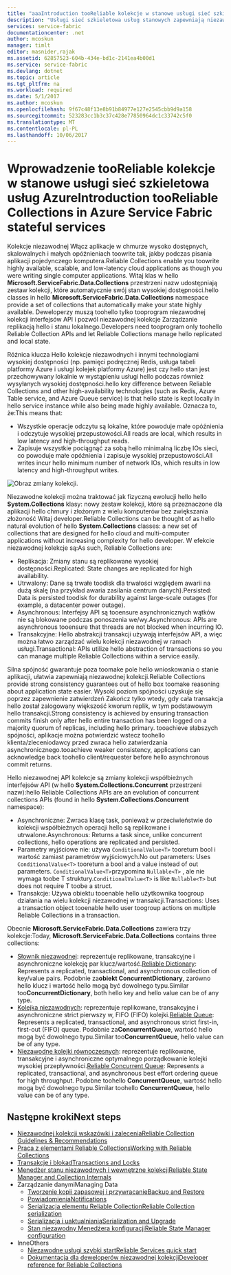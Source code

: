 ```yaml
---
title: "aaaIntroduction tooReliable kolekcje w stanowe usługi sieć szkieletowa usług Azure | Dokumentacja firmy Microsoft"
description: "Usługi sieć szkieletowa usług stanowych zapewniają niezawodne kolekcje, które umożliwiają aplikacji w chmurze wysoko dostępnych, skalowalnych i małych opóźnieniach toowrite."
services: service-fabric
documentationcenter: .net
author: mcoskun
manager: timlt
editor: masnider,rajak
ms.assetid: 62857523-604b-434e-bd1c-2141ea4b00d1
ms.service: service-fabric
ms.devlang: dotnet
ms.topic: article
ms.tgt_pltfrm: na
ms.workload: required
ms.date: 5/1/2017
ms.author: mcoskun
ms.openlocfilehash: 9f67c48f13e8b91b84977e127e2545cbb9d9a158
ms.sourcegitcommit: 523283cc1b3c37c428e77850964dc1c33742c5f0
ms.translationtype: MT
ms.contentlocale: pl-PL
ms.lasthandoff: 10/06/2017
---
```

# <a name="introduction-tooreliable-collections-in-azure-service-fabric-stateful-services"></a><span data-ttu-id="27da6-103">Wprowadzenie tooReliable kolekcje w stanowe usługi sieć szkieletowa usług Azure</span><span class="sxs-lookup"><span data-stu-id="27da6-103">Introduction tooReliable Collections in Azure Service Fabric stateful services</span></span>
<span data-ttu-id="27da6-104">Kolekcje niezawodnej Włącz aplikacje w chmurze wysoko dostępnych, skalowalnych i małych opóźnieniach toowrite tak, jakby podczas pisania aplikacji pojedynczego komputera.</span><span class="sxs-lookup"><span data-stu-id="27da6-104">Reliable Collections enable you toowrite highly available, scalable, and low-latency cloud applications as though you were writing single computer applications.</span></span> <span data-ttu-id="27da6-105">Witaj klas w hello **Microsoft.ServiceFabric.Data.Collections** przestrzeni nazw udostępniają zestaw kolekcji, które automatycznie swój stan wysokiej dostępności.</span><span class="sxs-lookup"><span data-stu-id="27da6-105">hello classes in hello **Microsoft.ServiceFabric.Data.Collections** namespace provide a set of collections that automatically make your state highly available.</span></span> <span data-ttu-id="27da6-106">Deweloperzy muszą toohello tylko tooprogram niezawodnej kolekcji interfejsów API i pozwól niezawodnej kolekcje Zarządzanie replikacją hello i stanu lokalnego.</span><span class="sxs-lookup"><span data-stu-id="27da6-106">Developers need tooprogram only toohello Reliable Collection APIs and let Reliable Collections manage hello replicated and local state.</span></span>

<span data-ttu-id="27da6-107">Różnica klucza Hello kolekcje niezawodnych i innymi technologiami wysokiej dostępności (np. pamięci podręcznej Redis, usługa tabeli platformy Azure i usługi kolejek platformy Azure) jest czy hello stan jest przechowywany lokalnie w wystąpieniu usługi hello podczas również wysyłanych wysokiej dostępności.</span><span class="sxs-lookup"><span data-stu-id="27da6-107">hello key difference between Reliable Collections and other high-availability technologies (such as Redis, Azure Table service, and Azure Queue service) is that hello state is kept locally in hello service instance while also being made highly available.</span></span> <span data-ttu-id="27da6-108">Oznacza to, że:</span><span class="sxs-lookup"><span data-stu-id="27da6-108">This means that:</span></span>

* <span data-ttu-id="27da6-109">Wszystkie operacje odczytu są lokalne, które powoduje małe opóźnienia i odczytuje wysokiej przepustowości.</span><span class="sxs-lookup"><span data-stu-id="27da6-109">All reads are local, which results in low latency and high-throughput reads.</span></span>
* <span data-ttu-id="27da6-110">Zapisuje wszystkie pociągnąć za sobą hello minimalną liczbę IOs sieci, co powoduje małe opóźnienia i zapisuje wysokiej przepustowości.</span><span class="sxs-lookup"><span data-stu-id="27da6-110">All writes incur hello minimum number of network IOs, which results in low latency and high-throughput writes.</span></span>

![Obraz zmiany kolekcji.](media/service-fabric-reliable-services-reliable-collections/ReliableCollectionsEvolution.png)

<span data-ttu-id="27da6-112">Niezawodne kolekcji można traktować jak fizyczną ewolucji hello hello **System.Collections** klasy: nowy zestaw kolekcji, które są przeznaczone dla aplikacji hello chmury i złożonym z wielu komputerów bez zwiększania złożoność Witaj developer.</span><span class="sxs-lookup"><span data-stu-id="27da6-112">Reliable Collections can be thought of as hello natural evolution of hello **System.Collections** classes: a new set of collections that are designed for hello cloud and multi-computer applications without increasing complexity for hello developer.</span></span> <span data-ttu-id="27da6-113">W efekcie niezawodnej kolekcje są:</span><span class="sxs-lookup"><span data-stu-id="27da6-113">As such, Reliable Collections are:</span></span>

* <span data-ttu-id="27da6-114">Replikacja: Zmiany stanu są replikowane wysokiej dostępności.</span><span class="sxs-lookup"><span data-stu-id="27da6-114">Replicated: State changes are replicated for high availability.</span></span>
* <span data-ttu-id="27da6-115">Utrwalony: Dane są trwałe toodisk dla trwałości względem awarii na dużą skalę (na przykład awaria zasilania centrum danych).</span><span class="sxs-lookup"><span data-stu-id="27da6-115">Persisted: Data is persisted toodisk for durability against large-scale outages (for example, a datacenter power outage).</span></span>
* <span data-ttu-id="27da6-116">Asynchronous: Interfejsy API są tooensure asynchronicznych wątków nie są blokowane podczas ponoszenia we/wy.</span><span class="sxs-lookup"><span data-stu-id="27da6-116">Asynchronous: APIs are asynchronous tooensure that threads are not blocked when incurring IO.</span></span>
* <span data-ttu-id="27da6-117">Transakcyjne: Hello abstrakcji transakcji używają interfejsów API, a więc można łatwo zarządzać wielu kolekcji niezawodnej w ramach usługi.</span><span class="sxs-lookup"><span data-stu-id="27da6-117">Transactional: APIs utilize hello abstraction of transactions so you can manage multiple Reliable Collections within a service easily.</span></span>

<span data-ttu-id="27da6-118">Silna spójność gwarantuje poza toomake pole hello wnioskowania o stanie aplikacji, ułatwia zapewniają niezawodnej kolekcji.</span><span class="sxs-lookup"><span data-stu-id="27da6-118">Reliable Collections provide strong consistency guarantees out of hello box toomake reasoning about application state easier.</span></span>
<span data-ttu-id="27da6-119">Wysoki poziom spójności uzyskuje się poprzez zapewnienie zatwierdzeń Zakończ tylko wtedy, gdy cała transakcja hello został zalogowany większość kworum replik, w tym podstawowym hello transakcji.</span><span class="sxs-lookup"><span data-stu-id="27da6-119">Strong consistency is achieved by ensuring transaction commits finish only after hello entire transaction has been logged on a majority quorum of replicas, including hello primary.</span></span>
<span data-ttu-id="27da6-120">tooachieve słabszych spójności, aplikacje można potwierdzić wstecz toohello klienta/zleceniodawcy przed zwraca hello zatwierdzania asynchronicznego.</span><span class="sxs-lookup"><span data-stu-id="27da6-120">tooachieve weaker consistency, applications can acknowledge back toohello client/requester before hello asynchronous commit returns.</span></span>

<span data-ttu-id="27da6-121">Hello niezawodnej API kolekcje są zmiany kolekcji współbieżnych interfejsów API (w hello **System.Collections.Concurrent** przestrzeni nazw):</span><span class="sxs-lookup"><span data-stu-id="27da6-121">hello Reliable Collections APIs are an evolution of concurrent collections APIs (found in hello **System.Collections.Concurrent** namespace):</span></span>

* <span data-ttu-id="27da6-122">Asynchroniczne: Zwraca klasę task, ponieważ w przeciwieństwie do kolekcji współbieżnych operacji hello są replikowane i utrwalone.</span><span class="sxs-lookup"><span data-stu-id="27da6-122">Asynchronous: Returns a task since, unlike concurrent collections, hello operations are replicated and persisted.</span></span>
* <span data-ttu-id="27da6-123">Parametry wyjściowe nie: używa `ConditionalValue<T>` tooreturn bool i wartość zamiast parametrów wyjściowych.</span><span class="sxs-lookup"><span data-stu-id="27da6-123">No out parameters: Uses `ConditionalValue<T>` tooreturn a bool and a value instead of out parameters.</span></span> <span data-ttu-id="27da6-124">`ConditionalValue<T>`przypomina `Nullable<T>` , ale nie wymaga toobe T struktury.</span><span class="sxs-lookup"><span data-stu-id="27da6-124">`ConditionalValue<T>` is like `Nullable<T>` but does not require T toobe a struct.</span></span>
* <span data-ttu-id="27da6-125">Transakcje: Używa obiektu tooenable hello użytkownika toogroup działania na wielu kolekcji niezawodnej w transakcji.</span><span class="sxs-lookup"><span data-stu-id="27da6-125">Transactions: Uses a transaction object tooenable hello user toogroup actions on multiple Reliable Collections in a transaction.</span></span>

<span data-ttu-id="27da6-126">Obecnie **Microsoft.ServiceFabric.Data.Collections** zawiera trzy kolekcje:</span><span class="sxs-lookup"><span data-stu-id="27da6-126">Today, **Microsoft.ServiceFabric.Data.Collections** contains three collections:</span></span>

* <span data-ttu-id="27da6-127">[Słownik niezawodnej](https://msdn.microsoft.com/library/azure/dn971511.aspx): reprezentuje replikowane, transakcyjne i asynchroniczne kolekcję par klucz/wartość.</span><span class="sxs-lookup"><span data-stu-id="27da6-127">[Reliable Dictionary](https://msdn.microsoft.com/library/azure/dn971511.aspx): Represents a replicated, transactional, and asynchronous collection of key/value pairs.</span></span> <span data-ttu-id="27da6-128">Podobnie za**obiekt ConcurrentDictionary**, zarówno hello klucz i wartość hello mogą być dowolnego typu.</span><span class="sxs-lookup"><span data-stu-id="27da6-128">Similar too**ConcurrentDictionary**, both hello key and hello value can be of any type.</span></span>
* <span data-ttu-id="27da6-129">[Kolejka niezawodnych](https://msdn.microsoft.com/library/azure/dn971527.aspx): reprezentuje replikowane, transakcyjne i asynchroniczne strict pierwszy w, FIFO (FIFO) kolejki.</span><span class="sxs-lookup"><span data-stu-id="27da6-129">[Reliable Queue](https://msdn.microsoft.com/library/azure/dn971527.aspx): Represents a replicated, transactional, and asynchronous strict first-in, first-out (FIFO) queue.</span></span> <span data-ttu-id="27da6-130">Podobnie za**ConcurrentQueue**, wartość hello mogą być dowolnego typu.</span><span class="sxs-lookup"><span data-stu-id="27da6-130">Similar too**ConcurrentQueue**, hello value can be of any type.</span></span>
* <span data-ttu-id="27da6-131">[Niezawodne kolejki równoczesnych](service-fabric-reliable-services-reliable-concurrent-queue.md): reprezentuje replikowane, transakcyjne i asynchroniczne optymalnego porządkowanie kolejki wysokiej przepływności.</span><span class="sxs-lookup"><span data-stu-id="27da6-131">[Reliable Concurrent Queue](service-fabric-reliable-services-reliable-concurrent-queue.md): Represents a replicated, transactional, and asynchronous best effort ordering queue for high throughput.</span></span> <span data-ttu-id="27da6-132">Podobne toohello **ConcurrentQueue**, wartość hello mogą być dowolnego typu.</span><span class="sxs-lookup"><span data-stu-id="27da6-132">Similar toohello **ConcurrentQueue**, hello value can be of any type.</span></span>

## <a name="next-steps"></a><span data-ttu-id="27da6-133">Następne kroki</span><span class="sxs-lookup"><span data-stu-id="27da6-133">Next steps</span></span>
* [<span data-ttu-id="27da6-134">Niezawodnej kolekcji wskazówki i zalecenia</span><span class="sxs-lookup"><span data-stu-id="27da6-134">Reliable Collection Guidelines & Recommendations</span></span>](service-fabric-reliable-services-reliable-collections-guidelines.md)
* [<span data-ttu-id="27da6-135">Praca z elementami Reliable Collections</span><span class="sxs-lookup"><span data-stu-id="27da6-135">Working with Reliable Collections</span></span>](service-fabric-work-with-reliable-collections.md)
* [<span data-ttu-id="27da6-136">Transakcje i blokad</span><span class="sxs-lookup"><span data-stu-id="27da6-136">Transactions and Locks</span></span>](service-fabric-reliable-services-reliable-collections-transactions-locks.md)
* [<span data-ttu-id="27da6-137">Menedżer stanu niezawodnych i wewnętrzne kolekcji</span><span class="sxs-lookup"><span data-stu-id="27da6-137">Reliable State Manager and Collection Internals</span></span>](service-fabric-reliable-services-reliable-collections-internals.md)
* <span data-ttu-id="27da6-138">Zarządzanie danymi</span><span class="sxs-lookup"><span data-stu-id="27da6-138">Managing Data</span></span>
  * [<span data-ttu-id="27da6-139">Tworzenie kopii zapasowej i przywracanie</span><span class="sxs-lookup"><span data-stu-id="27da6-139">Backup and Restore</span></span>](service-fabric-reliable-services-backup-restore.md)
  * [<span data-ttu-id="27da6-140">Powiadomienia</span><span class="sxs-lookup"><span data-stu-id="27da6-140">Notifications</span></span>](service-fabric-reliable-services-notifications.md)
  * [<span data-ttu-id="27da6-141">Serializacja elementu Reliable Collection</span><span class="sxs-lookup"><span data-stu-id="27da6-141">Reliable Collection serialization</span></span>](service-fabric-reliable-services-reliable-collections-serialization.md)
  * [<span data-ttu-id="27da6-142">Serializacja i uaktualniania</span><span class="sxs-lookup"><span data-stu-id="27da6-142">Serialization and Upgrade</span></span>](service-fabric-application-upgrade-data-serialization.md)
  * [<span data-ttu-id="27da6-143">Stan niezawodny Menedżera konfiguracji</span><span class="sxs-lookup"><span data-stu-id="27da6-143">Reliable State Manager configuration</span></span>](service-fabric-reliable-services-configuration.md)
* <span data-ttu-id="27da6-144">Inne</span><span class="sxs-lookup"><span data-stu-id="27da6-144">Others</span></span>
  * [<span data-ttu-id="27da6-145">Niezawodne usługi szybki start</span><span class="sxs-lookup"><span data-stu-id="27da6-145">Reliable Services quick start</span></span>](service-fabric-reliable-services-quick-start.md)
  * [<span data-ttu-id="27da6-146">Dokumentacja dla deweloperów niezawodnej kolekcji</span><span class="sxs-lookup"><span data-stu-id="27da6-146">Developer reference for Reliable Collections</span></span>](https://msdn.microsoft.com/library/azure/microsoft.servicefabric.data.collections.aspx)
